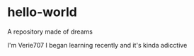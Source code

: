 # hello-world
A repository made of dreams

I'm Verie707
I began learning recently and it's kinda adicctive 
